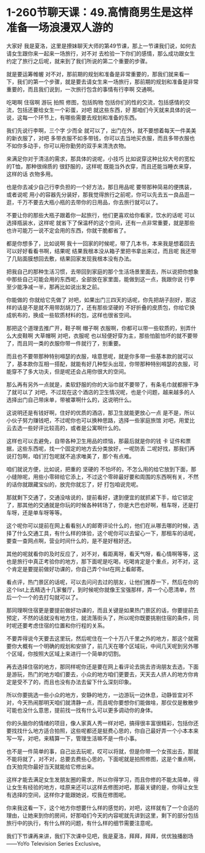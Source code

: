 # 1-260节聊天课：49.高情商男生是这样准备一场浪漫双人游的

大家好 我是夏洛，这里是撩妹聊天大师的第49节课，那上一节课我们说，如何去请女生跟你来一起来一场旅行，对不对 去检验一下你们的感情，那么成功跟女生约定了旅行之后呢，就来到了我们所说的第二个重要的步骤。

就是要运筹帷幄 对不对，那前期的规划和准备是非常重要的，那我们就来看一下，我们的第一个步骤，就是要去请女生来一场旅行，那前期的规划和准备是非常重要的，而且我们说到，一次旅行包含的事情有行李啊 交通啊。

吃喝啊 住宿啊 游玩 拍照 修图，包括购物 包括你们的性的交流，包括感情的交流，包括还要给女生一个彩蛋，对吧 就这些东西，好 那咱们今天就来具体的说一说，这每一个环节上，有哪些需要去规划和准备的东西。

我们先说行李啊，三个字 少而全 就可以了，出门在外，就不要想着每天一件美美的新衣服了，对吧 多带衣服不如多带钱，你可以去当地买衣服，而且多带衣服也不如你多动手，你可以用你勤劳的双手来清洗衣物。

来满足你对于清洁的需求，那具体的说呢，小技巧 比如说穿这种比较大号的宽松的T恤，那种很绵质的 很舒服的，这样呢 既能当外衣穿，而且还能当睡衣来穿，这样的话 衣物多用。

也是你去减少自己行李负担的一个好方法，那日用品呢 要带那种简易的便携装，或者说呢 用小的容器先分装好，那我觉得旅行之前呢，你可以先去五一良品逛一逛，千万不要去大瓶小瓶的去带你的日用品，你去旅行就可以了。

不要让你的那些大瓶子跟着你一起旅行，他们更喜欢给你看家，饮水的话呢 可以选择瓶装水，这样呢 就省下了保温杯的这个空间，还有一点非常重要，就是那些也许可能万一说不定会用的东西，你就干脆都省了。

都是你想多了，比如说啊 我十一回家的时候呢，带了几本书，本来我是想着回去可以好好看看书啊，结果呢 结果我根本没从箱子里把书拿出来过，而且呢 我还带了几贴面膜想回去敷，结果回家发现我根本没有办法。

把我自己的那种生活习惯，去带回到家庭的那个生活场景里面去，所以说把你想象中那些自己可能会用的东西呢，全部放在家里面，能做到这一点，我跟你说 行李至少能净减一半，那再比如说出发之前。

你能做的 你就给它先做了 对吧，如果出门三四天的话呢，你先把胡子刮好，那这样的话是不是就不用带刮胡刀了，还有那些坚硬的 不好折叠的皮质包，你给它换成帆布的，换成一些软质材料的包，这样也很省空间。

那把这个道理去推广开，鞋子啊 帽子啊 衣服啊，你都可以带一些软质的，别弄什么大皮鞋啊 大草帽啊 对吧，衣服呢 也以轻便好穿为主，那些怕脏怕坏的就不要带了，而且同一类的衣服你带一件就行了，别重要。

而且也不要带那种特别嘚瑟的衣服，啥意思呢，就是你多带一些基本款的就可以了，基本款你互相一搭配，就能有好几种型头出现，你带那种特别嘚瑟的衣服，可能穿不了多大功夫，但是呢还会占用你很大的空间。

那么再有另外一点就是，柔软舒服的你的大浴巾就不要带了，有条毛巾就都擦干净了就可以了 对吧，不过现在这个酒店的卫生情况呢，也是个问题，越来越多的人选择出门自己带床单，带被罩啊什么的，这说明什么。

这说明还是有钱好啊，住好的优质的酒店，那卫生就能更放心一点 是不是，所以小伙子努力赚钱吧，不过呢你也可以换种思路，选择一些家庭旅馆 对吧，用爱比云去选一些好评比较高的，或者是公寓啊什么的。

这样也可以去避免，自带各种卫生用品的烦恼，那最后就是你的钱 卡 证件和票据，这些东西呢，找一个固定的地方去分类放好，一呢防丢 二呢好找，那我们再说打包啊，咱们打包呢就不追求唯美了，那个有点难。

咱们就说方便，比如说，把重的 坚硬的 不怕坏的，不怎么用的给它放到下面，那小缝隙呢，用些小零碎给它添上，不过这个零碎最好要和周围的东西啊有关，不然的话你就跟藏宝似的，放完你就忘了，好 打包咱说完呢。

那就剩下交通了，交通没啥说的，提前看好，逮到便宜的就抓紧下手，给它锁定了，那其他的交通就是你玩的时候各种转场了，你是大巴也好啊，租车呀，还是打车呀，还是单车呀等等。

这个呢你可以提前在网上看看别人的邮寄评论什么的，他们在从哪去哪的时候，选择了什么交通工具，有什么样的体验，这个呢你可以去留心一下，那租车的话呢，要查一查网点啊，营业时间什么的，是不是好租好还。

其他的呢就看你的及时反应了，对不对，看距离呀，看天气呀，看心情啊等等，这也是旅行中真正考验你的地方，那下面呢是吃喝，吃喝肯定是个重点，对不对，这个肯定是要提前做好功课的，你自己弄个list在网上看邮寄。

看点评，热门景区的话呢，可以去问问去过的朋友，让他们推荐一下，然后在你的这个list上去精选十几家餐厅，到时候呢你就像王宝强那样，弄一个心愿清单，然后一个一个的去打勾就可以了。

那同理啊住宿更是要提前做好功课的，而且关键是如果热门景区的话，你要提前去预定，不然的话就没有地方住，就流落街头了，所以呢你既要挑剔住宿的条件，同时呢还要考虑住宿的位置和你行程的关系。

不要弄得说今天要去这里玩，然后呢住在一个十万八千里之外的地方，那这个就需要你大概有一个明确的规划和安排了，前几天在哪个区域玩，中间几天呢到另外哪个区域，你按照大区域上来进行一个简单的切割。

再去选择住宿的地方，那同样呢你还是要在网上看评论去挑去咨询朋友去选，下面是游玩，热门的地方咱们要去，小众的地方咱们更要去，天天去人挤人的地方你肯定是受不了的，而且也没有办法去留下什么深刻印象。

所以你要挑选一些小众的地方，安静的地方，一边游玩一边休息，动静皆宜对不对，今天热闹那明天咱们就清静一点，而且呢你要想你们能做啥，那仅仅是散散步可能也没什么意思，提前找一找有什么可以更多调动你的身体。

你的头脑你的情绪的项目，像人家真人秀一样对吧，搞得很丰富很精彩，包括你还要找找什么地方适合拍照，这些呢都还是挺费心思的，你自己最好弄一个小本本来写一写，对吧，来精算一下，管理生活嘛不是一件小事。

也不是一件简单的事，自己出去玩呢，哎可以将就，但是你带一个女孩出去，那就不能将就了，对不对，总要去费些心思的，下面呢就是拍照修图，这是个重点啊，白天拍完你最好当天就能给它修出来。

这样才能去满足女生发朋友圈的需求，所以你得学习，而且你修的不能太简单，得让女生有经验的地方，哇原来还可以这样去修图对吧，那最关键的是，你得让女生有选择的空间，这样你才能跟她说，哎我在修图呢。

你来我这看一下，这个地方你想要什么样的感觉的，对吧，这样就有了一个合适的理由，让她来到你的房间，好那咱们今天的内容呢就先讲到这里，剩下的部分包括旅行中的执行，有什么样的问题，有什么样的细节需要注意呢。

我们下节课再来讲，我们下次课中见吧，我是夏洛，拜拜，拜拜，优优独播剧场——YoYo Television Series Exclusive。

